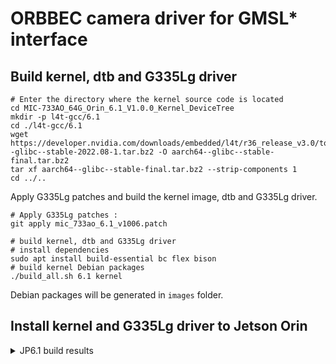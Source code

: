 # ORBBEC camera driver for GMSL* interface

## Build kernel, dtb and G335Lg driver

```
# Enter the directory where the kernel source code is located
cd MIC-733AO_64G_Orin_6.1_V1.0.0_Kernel_DeviceTree
mkdir -p l4t-gcc/6.1
cd ./l4t-gcc/6.1
wget https://developer.nvidia.com/downloads/embedded/l4t/r36_release_v3.0/toolchain/aarch64--glibc--stable-2022.08-1.tar.bz2 -O aarch64--glibc--stable-final.tar.bz2
tar xf aarch64--glibc--stable-final.tar.bz2 --strip-components 1
cd ../..
```

Apply G335Lg patches and build the kernel image, dtb and G335Lg driver.

```
# Apply G335Lg patches :
git apply mic_733ao_6.1_v1006.patch

# build kernel, dtb and G335Lg driver
# install dependencies
sudo apt install build-essential bc flex bison
# build kernel Debian packages
./build_all.sh 6.1 kernel

```

Debian packages will be generated in `images` folder.

## Install kernel and G335Lg driver to Jetson Orin
<details>
<summary>JP6.1 build results</summary>

- kernel image (not modified): `images/6.1/rootfs/boot/Image`
- dtb overlay: `images/6.1/rootfs/boot/tegra234-camera-g300-overlay.dtbo`
- oot modules: `images/6.1/rootfs/lib/modules/5.15.148-tegra/update`
- oot modules: `images/6.1/rootfs/lib/modules/5.15.148-tegra/kernel/drivers/media/v4l2-core/videodev.ko`
Copy them to the target MIC-733AO:

```
# run copy_to_ssh.sh Copy them to the target ,Need to be replaced with the user_name and IP you are using
sh copy_to_ssh.sh

```

on target MIC-733AO Copy them to the right places:

```
cd gmsl-driver-mic-733ao
sh copy_to_target.sh
```

Unload and reload the G335Lg driver.

```
sh reconnect.sh
```


